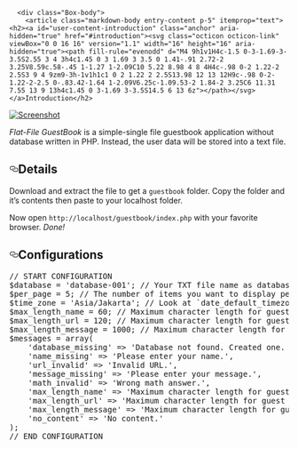       <div class="Box-body">
        <article class="markdown-body entry-content p-5" itemprop="text"><h2><a id="user-content-introduction" class="anchor" aria-hidden="true" href="#introduction"><svg class="octicon octicon-link" viewBox="0 0 16 16" version="1.1" width="16" height="16" aria-hidden="true"><path fill-rule="evenodd" d="M4 9h1v1H4c-1.5 0-3-1.69-3-3.5S2.55 3 4 3h4c1.45 0 3 1.69 3 3.5 0 1.41-.91 2.72-2 3.25V8.59c.58-.45 1-1.27 1-2.09C10 5.22 8.98 4 8 4H4c-.98 0-2 1.22-2 2.5S3 9 4 9zm9-3h-1v1h1c1 0 2 1.22 2 2.5S13.98 12 13 12H9c-.98 0-2-1.22-2-2.5 0-.83.42-1.64 1-2.09V6.25c-1.09.53-2 1.84-2 3.25C6 11.31 7.55 13 9 13h4c1.45 0 3-1.69 3-3.5S14.5 6 13 6z"></path></svg></a>Introduction</h2>
<p><a target="_blank" rel="noopener noreferrer" href="https://camo.githubusercontent.com/bcec1bc2d0ec70cb400d191a4054be319e24757c/687474703a2f2f342e62702e626c6f6773706f742e636f6d2f2d676250724162374741624d2f55765756775567446d36492f41414141414141414964492f53545061545165727874672f73313630302f666c61742d66696c652d6775657374626f6f6b2d776974682d7068702e706e67"><img src="https://camo.githubusercontent.com/bcec1bc2d0ec70cb400d191a4054be319e24757c/687474703a2f2f342e62702e626c6f6773706f742e636f6d2f2d676250724162374741624d2f55765756775567446d36492f41414141414141414964492f53545061545165727874672f73313630302f666c61742d66696c652d6775657374626f6f6b2d776974682d7068702e706e67" alt="Screenshot" data-canonical-src="http://4.bp.blogspot.com/-gbPrAb7GAbM/UvWVwUgDm6I/AAAAAAAAIdI/STPaTQerxtg/s1600/flat-file-guestbook-with-php.png" style="max-width:100%;"></a></p>
<p><em>Flat-File GuestBook</em> is a simple-single file guestbook application without database written in PHP. Instead, the user data will be stored into a text file.</p>
<h2><a id="user-content-details" class="anchor" aria-hidden="true" href="#details"><svg class="octicon octicon-link" viewBox="0 0 16 16" version="1.1" width="16" height="16" aria-hidden="true"><path fill-rule="evenodd" d="M4 9h1v1H4c-1.5 0-3-1.69-3-3.5S2.55 3 4 3h4c1.45 0 3 1.69 3 3.5 0 1.41-.91 2.72-2 3.25V8.59c.58-.45 1-1.27 1-2.09C10 5.22 8.98 4 8 4H4c-.98 0-2 1.22-2 2.5S3 9 4 9zm9-3h-1v1h1c1 0 2 1.22 2 2.5S13.98 12 13 12H9c-.98 0-2-1.22-2-2.5 0-.83.42-1.64 1-2.09V6.25c-1.09.53-2 1.84-2 3.25C6 11.31 7.55 13 9 13h4c1.45 0 3-1.69 3-3.5S14.5 6 13 6z"></path></svg></a>Details</h2>
<p>Download and extract the file to get a <code>guestbook</code> folder. Copy the folder and it’s contents then paste to your localhost folder.</p>
<p>Now open <code>http://localhost/guestbook/index.php</code> with your favorite browser. <em>Done!</em></p>
<h2><a id="user-content-configurations" class="anchor" aria-hidden="true" href="#configurations"><svg class="octicon octicon-link" viewBox="0 0 16 16" version="1.1" width="16" height="16" aria-hidden="true"><path fill-rule="evenodd" d="M4 9h1v1H4c-1.5 0-3-1.69-3-3.5S2.55 3 4 3h4c1.45 0 3 1.69 3 3.5 0 1.41-.91 2.72-2 3.25V8.59c.58-.45 1-1.27 1-2.09C10 5.22 8.98 4 8 4H4c-.98 0-2 1.22-2 2.5S3 9 4 9zm9-3h-1v1h1c1 0 2 1.22 2 2.5S13.98 12 13 12H9c-.98 0-2-1.22-2-2.5 0-.83.42-1.64 1-2.09V6.25c-1.09.53-2 1.84-2 3.25C6 11.31 7.55 13 9 13h4c1.45 0 3-1.69 3-3.5S14.5 6 13 6z"></path></svg></a>Configurations</h2>
<div class="highlight highlight-source-hack"><pre><span class="pl-c"><span class="pl-c">//</span> START CONFIGURATION</span>
<span class="pl-smi">$database</span> <span class="pl-k">=</span> <span class="pl-s"><span class="pl-pds">'</span>database-001<span class="pl-pds">'</span></span>; <span class="pl-c"><span class="pl-c">//</span> Your TXT file name as database.</span>
<span class="pl-smi">$per_page</span> <span class="pl-k">=</span> <span class="pl-c1">5</span>; <span class="pl-c"><span class="pl-c">//</span> The number of items you want to display per page.</span>
<span class="pl-smi">$time_zone</span> <span class="pl-k">=</span> <span class="pl-s"><span class="pl-pds">'</span>Asia/Jakarta<span class="pl-pds">'</span></span>; <span class="pl-c"><span class="pl-c">//</span> Look at `date_default_timezone_set()`</span>
<span class="pl-smi">$max_length_name</span> <span class="pl-k">=</span> <span class="pl-c1">60</span>; <span class="pl-c"><span class="pl-c">//</span> Maximum character length for guest name</span>
<span class="pl-smi">$max_length_url</span> <span class="pl-k">=</span> <span class="pl-c1">120</span>; <span class="pl-c"><span class="pl-c">//</span> Maximum character length for guest URL</span>
<span class="pl-smi">$max_length_message</span> <span class="pl-k">=</span> <span class="pl-c1">1000</span>; <span class="pl-c"><span class="pl-c">//</span> Maximum character length for guest message</span>
<span class="pl-smi">$messages</span> <span class="pl-k">=</span> <span class="pl-c1">array</span>(
    <span class="pl-s"><span class="pl-pds">'</span>database_missing<span class="pl-pds">'</span></span> <span class="pl-k">=&gt;</span> <span class="pl-s"><span class="pl-pds">'</span>Database not found. Created one. Please reload the page.<span class="pl-pds">'</span></span>,
    <span class="pl-s"><span class="pl-pds">'</span>name_missing<span class="pl-pds">'</span></span> <span class="pl-k">=&gt;</span> <span class="pl-s"><span class="pl-pds">'</span>Please enter your name.<span class="pl-pds">'</span></span>,
    <span class="pl-s"><span class="pl-pds">'</span>url_invalid<span class="pl-pds">'</span></span> <span class="pl-k">=&gt;</span> <span class="pl-s"><span class="pl-pds">'</span>Invalid URL.<span class="pl-pds">'</span></span>,
    <span class="pl-s"><span class="pl-pds">'</span>message_missing<span class="pl-pds">'</span></span> <span class="pl-k">=&gt;</span> <span class="pl-s"><span class="pl-pds">'</span>Please enter your message.<span class="pl-pds">'</span></span>,
    <span class="pl-s"><span class="pl-pds">'</span>math_invalid<span class="pl-pds">'</span></span> <span class="pl-k">=&gt;</span> <span class="pl-s"><span class="pl-pds">'</span>Wrong math answer.<span class="pl-pds">'</span></span>,
    <span class="pl-s"><span class="pl-pds">'</span>max_length_name<span class="pl-pds">'</span></span> <span class="pl-k">=&gt;</span> <span class="pl-s"><span class="pl-pds">'</span>Maximum character length for guest name is <span class="pl-pds">'</span></span> <span class="pl-k">.</span> <span class="pl-smi">$max_length_name</span>,
    <span class="pl-s"><span class="pl-pds">'</span>max_length_url<span class="pl-pds">'</span></span> <span class="pl-k">=&gt;</span> <span class="pl-s"><span class="pl-pds">'</span>Maximum character length for guest URL is <span class="pl-pds">'</span></span> <span class="pl-k">.</span> <span class="pl-smi">$max_length_url</span>,
    <span class="pl-s"><span class="pl-pds">'</span>max_length_message<span class="pl-pds">'</span></span> <span class="pl-k">=&gt;</span> <span class="pl-s"><span class="pl-pds">'</span>Maximum character length for guest message is <span class="pl-pds">'</span></span> <span class="pl-k">.</span> <span class="pl-smi">$max_length_message</span>,
    <span class="pl-s"><span class="pl-pds">'</span>no_content<span class="pl-pds">'</span></span> <span class="pl-k">=&gt;</span> <span class="pl-s"><span class="pl-pds">'</span>No content.<span class="pl-pds">'</span></span>
);
<span class="pl-c"><span class="pl-c">//</span> END CONFIGURATION</span></pre></div>
</article>
